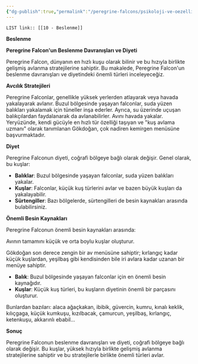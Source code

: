 ```yaml
---
{"dg-publish":true,"permalink":"/peregrine-falcons/psikoloji-ve-oezellikleri/10-beslenme/","updated":"2024-09-21T16:34:53.436+03:00"}
---
```


`LIST link:: [[10 - Beslenme]] ` 

**Beslenme**  

**Peregrine Falcon'un Beslenme Davranışları ve Diyeti**

Peregrine Falcon, dünyanın en hızlı kuşu olarak bilinir ve bu hızıyla birlikte gelişmiş avlanma stratejilerine sahiptir. Bu makalede, Peregrine Falcon'un beslenme davranışları ve diyetindeki önemli türleri inceleyeceğiz.

**Avcılık Stratejileri**

Peregrine Falconlar, genellikle yüksek yerlerden atlayarak veya havada yakalayarak avlanır. Buzul bölgesinde yaşayan falconlar, suda yüzen balıkları yakalamak için tüneller inşa ederler. Ayrıca, su üzerinde uçuşan balıkçılardan faydalanarak da avlanabilirler. Avını havada yakalar. Yeryüzünde, kendi gücüyle en hızlı tür özelliği taşıyan ve "kuş avlama uzmanı" olarak tanımlanan Gökdoğan, çok nadiren kemirgen menüsüne başvurmaktadır. 


**Diyet**

Peregrine Falconun diyeti, coğrafi bölgeye bağlı olarak değişir. Genel olarak, bu kuşlar:

* **Balıklar**: Buzul bölgesinde yaşayan falconlar, suda yüzen balıkları yakalar.
* **Kuşlar**: Falconlar, küçük kuş türlerini avlar ve bazen büyük kuşları da yakalayabilir.
* **Sürtengiller**: Bazı bölgelerde, sürtengilleri de besin kaynakları arasında bulabilirsiniz.

**Önemli Besin Kaynakları**

Peregrine Falconun önemli besin kaynakları arasında:

Avının tamamını küçük ve orta boylu kuşlar oluşturur. 

Gökdoğan son derece zengin bir av menüsüne sahiptir; kırlangıç kadar küçük kuşlardan, yeşilbaş gibi kendisinden bile iri avlara kadar uzanan bir menüye sahiptir. 

* **Balık**: Buzul bölgesinde yaşayan falconlar için en önemli besin kaynağıdır.
* **Kuşlar**: Küçük kuş türleri, bu kuşların diyetinin önemli bir parçasını oluşturur.

Bunlardan bazıları: alaca ağaçkakan, ibibik, güvercin, kumru, kınalı keklik, kılıçgaga, küçük kumkuşu, kızılbacak, çamurcun, yeşilbaş, kırlangıç, ketenkuşu, akkarınlı ebabil...

**Sonuç**

Peregrine Falconun beslenme davranışları ve diyeti, coğrafi bölgeye bağlı olarak değişir. Bu kuşlar, yüksek hızıyla birlikte gelişmiş avlanma stratejilerine sahiptir ve bu stratejilerle birlikte önemli türleri avlar.








